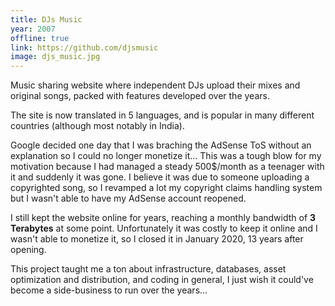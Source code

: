 ```yaml
---
title: DJs Music
year: 2007
offline: true
link: https://github.com/djsmusic
image: djs_music.jpg
---
```


Music sharing website where independent DJs upload their mixes and original songs, packed with features developed over the years.

The site is now translated in 5 languages, and is popular in many different countries (although most notably in India).

Google decided one day that I was braching the AdSense ToS without an explanation so I could no longer monetize it... This was a tough blow for my motivation because I had managed a steady 500$/month as a teenager with it and suddenly it was gone. I believe it was due to someone uploading a copyrighted song, so I revamped a lot my copyright claims handling system but I wasn't able to have my AdSense account reopened.

I still kept the website online for years, reaching a monthly bandwidth of **3 Terabytes** at some point. Unfortunately it was costly to keep it online and I wasn't able to monetize it, so I closed it in January 2020, 13 years after opening.

This project taught me a ton about infrastructure, databases, asset optimization and distribution, and coding in general, I just wish it could've become a side-business to run over the years...

